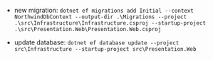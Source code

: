 ﻿- new migration: 
`dotnet ef migrations add Initial --context NorthwindDbContext --output-dir .\Migrations --project .\src\Infrastructure\Infrastructure.csproj --startup-project .\src\Presentation.Web\Presentation.Web.csproj`

- update database: 
`dotnet ef database update --project src\Infrastructure --startup-project src\Presentation.Web`